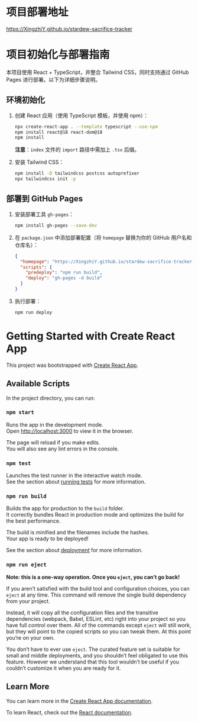 # 项目部署地址
https://XingzhiY.github.io/stardew-sacrifice-tracker

# 项目初始化与部署指南

本项目使用 React + TypeScript，并整合 Tailwind CSS，同时支持通过 GitHub Pages 进行部署。以下为详细步骤说明。

## 环境初始化

1. 创建 React 应用（使用 TypeScript 模板，并使用 npm）：
    ```bash
    npx create-react-app . --template typescript --use-npm
    npm install react@18 react-dom@18
    npm install
    ```

   **注意**：`index` 文件的 `import` 路径中需加上 `.tsx` 后缀。

2. 安装 Tailwind CSS：
    ```bash
    npm install -D tailwindcss postcss autoprefixer
    npx tailwindcss init -p
    ```

## 部署到 GitHub Pages

1. 安装部署工具 `gh-pages`：
    ```bash
    npm install gh-pages --save-dev
    ```

2. 在 `package.json` 中添加部署配置（将 `homepage` 替换为你的 GitHub 用户名和仓库名）：
    ```json
    {
      "homepage": "https://XingzhiY.github.io/stardew-sacrifice-tracker",
      "scripts": {
        "predeploy": "npm run build",
        "deploy": "gh-pages -d build"
      }
    }
    ```

3. 执行部署：
    ```bash
    npm run deploy
    ```






# Getting Started with Create React App

This project was bootstrapped with [Create React App](https://github.com/facebook/create-react-app).

## Available Scripts

In the project directory, you can run:

### `npm start`

Runs the app in the development mode.\
Open [http://localhost:3000](http://localhost:3000) to view it in the browser.

The page will reload if you make edits.\
You will also see any lint errors in the console.

### `npm test`

Launches the test runner in the interactive watch mode.\
See the section about [running tests](https://facebook.github.io/create-react-app/docs/running-tests) for more information.

### `npm run build`

Builds the app for production to the `build` folder.\
It correctly bundles React in production mode and optimizes the build for the best performance.

The build is minified and the filenames include the hashes.\
Your app is ready to be deployed!

See the section about [deployment](https://facebook.github.io/create-react-app/docs/deployment) for more information.

### `npm run eject`

**Note: this is a one-way operation. Once you `eject`, you can’t go back!**

If you aren’t satisfied with the build tool and configuration choices, you can `eject` at any time. This command will remove the single build dependency from your project.

Instead, it will copy all the configuration files and the transitive dependencies (webpack, Babel, ESLint, etc) right into your project so you have full control over them. All of the commands except `eject` will still work, but they will point to the copied scripts so you can tweak them. At this point you’re on your own.

You don’t have to ever use `eject`. The curated feature set is suitable for small and middle deployments, and you shouldn’t feel obligated to use this feature. However we understand that this tool wouldn’t be useful if you couldn’t customize it when you are ready for it.

## Learn More

You can learn more in the [Create React App documentation](https://facebook.github.io/create-react-app/docs/getting-started).

To learn React, check out the [React documentation](https://reactjs.org/).
